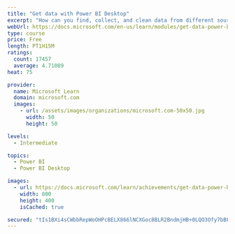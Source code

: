 ```yaml
---
title: "Get data with Power BI Desktop"
excerpt: "How can you find, collect, and clean data from different sources? Power BI is a tool for making sense of your data. You will learn tricks to make data-gathering easier."
webUrl: https://docs.microsoft.com/en-us/learn/modules/get-data-power-bi/
type: course
price: Free
length: PT1H15M
ratings:
  count: 17457
  average: 4.71089
heat: 75

provider:
  name: Microsoft Learn
  domain: microsoft.com
  images:
    - url: /assets/images/organizations/microsoft.com-50x50.jpg
      width: 50
      height: 50

levels:
  - Intermediate

topics:
  - Power BI
  - Power BI Desktop

images:
  - url: https://docs.microsoft.com/learn/achievements/get-data-power-bi-desktop-social.png
    width: 800
    height: 400
    isCached: true

secured: "tIs1BXi4sCWbbRepWoOHPcBELX866lNCXGoc8BLR2BndmjHB+0LQO3Ofy7bBFhWvuk3Ji1t0+z/8AukIO8rk+bt++WlbdiNq2HS9Ck6dihM9VvSAYRDFwuceTGDwbX+V1PQ207RmU1Q8CeDRD7hc/tqelLkw8Uj37XV/+1fF55XaSQHipq+F8qJJy2CCDbej4HP4QjzkOK/Zeax3J1jsgtHGs/0CENiuVd6rxJzu5cgA26nM3y96Zna8BA6X1lU7L1c2iM3697vFA36GqdHNmBvW4cPyvl+0rpyVdVwOpzD72g6/PYgQsFkqgOqfPuyhC4U/TDWP6pi3wI1SKcTTNZqZ4FwsbF/6Z4p0F5fDIzKtYrmS/MlZVGtc5eYdjcbodS4Yg+pQwrStxwtnIDeRLhS6OgND0Ty8NaMGB+KfvgxKKku0mvrLqVydlSMkrSBA;KcuWni00X7kLvZhE/EP18g=="
---
```


